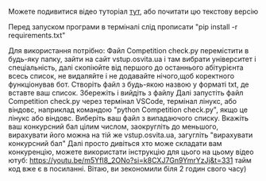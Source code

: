 Можете подивитися відео туторіал [тут](https://youtu.be/0R2ouHev8PE), або почитати цю текстову версію

Перед запуском програми в терміналі слід прописати "pip install -r requirements.txt"

Для використання потрібно:
Файл Competition check.py перемістити в будь-яку папку, зайти на сайт vstup.osvita.ua і там вибрати університет і спеціальність,
далі скопіюйте від першого до останнього абітурієнта всесь список,
не видаляйте і не додавайте нічого,щоб коректного функціонував бот.
Створіть файл з будь-якою назвою у форматі txt, де вставте ваш список.
Збережіть і вийдіть з файлу
Далі запустіть файл Competition check.py через термінал VSCode, термінал лінукс, або віндовс, наприклад командою "python Competition check.py", якщо це лінукс або віндовс.
Виберіть ваш файл з випадаючого списку.
Вкажіть ваш конкурсний бал цілим числом, заокругліть до меньшого, вирахувати його можна на тій же vstup.osvita.ua, загугліть "вирахувати конкурсний бал"
Далі просто дивіться хто може складати вам конкуренцію, можете використати інструкцію для цього на цьому відео ютуб: https://youtu.be/m5YfI8_2ONo?si=k8CXJ7Gn9YmrYzJj&t=331 тайм код вже є в посиланні.
Вітаю, ви зекономили біля 2 годин свого часу)
